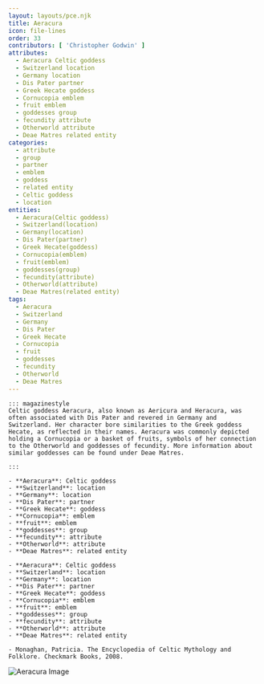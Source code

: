 ```yaml
---
layout: layouts/pce.njk
title: Aeracura
icon: file-lines
order: 33
contributors: [ 'Christopher Godwin' ]
attributes:
  - Aeracura Celtic goddess
  - Switzerland location
  - Germany location
  - Dis Pater partner
  - Greek Hecate goddess
  - Cornucopia emblem
  - fruit emblem
  - goddesses group
  - fecundity attribute
  - Otherworld attribute
  - Deae Matres related entity
categories:
  - attribute
  - group
  - partner
  - emblem
  - goddess
  - related entity
  - Celtic goddess
  - location
entities:
  - Aeracura(Celtic goddess)
  - Switzerland(location)
  - Germany(location)
  - Dis Pater(partner)
  - Greek Hecate(goddess)
  - Cornucopia(emblem)
  - fruit(emblem)
  - goddesses(group)
  - fecundity(attribute)
  - Otherworld(attribute)
  - Deae Matres(related entity)
tags:
  - Aeracura
  - Switzerland
  - Germany
  - Dis Pater
  - Greek Hecate
  - Cornucopia
  - fruit
  - goddesses
  - fecundity
  - Otherworld
  - Deae Matres
---
```

``` tab [group1:Info]
::: magazinestyle
Celtic goddess Aeracura, also known as Aericura and Heracura, was often associated with Dis Pater and revered in Germany and Switzerland. Her character bore similarities to the Greek goddess Hecate, as reflected in their names. Aeracura was commonly depicted holding a Cornucopia or a basket of fruits, symbols of her connection to the Otherworld and goddesses of fecundity. More information about similar goddesses can be found under Deae Matres.

:::
```
``` tab [group1:Attributes]
- **Aeracura**: Celtic goddess
- **Switzerland**: location
- **Germany**: location
- **Dis Pater**: partner
- **Greek Hecate**: goddess
- **Cornucopia**: emblem
- **fruit**: emblem
- **goddesses**: group
- **fecundity**: attribute
- **Otherworld**: attribute
- **Deae Matres**: related entity
```
``` tab [group1:Entities]
- **Aeracura**: Celtic goddess
- **Switzerland**: location
- **Germany**: location
- **Dis Pater**: partner
- **Greek Hecate**: goddess
- **Cornucopia**: emblem
- **fruit**: emblem
- **goddesses**: group
- **fecundity**: attribute
- **Otherworld**: attribute
- **Deae Matres**: related entity
```
``` tab [group1:Sources]
- Monaghan, Patricia. The Encyclopedia of Celtic Mythology and Folklore. Checkmark Books, 2008.
```
![Aeracura Image](https://upload.wikimedia.org/wikipedia/commons/7/74/Erecura_distribution.png)
